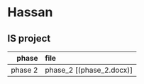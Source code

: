 # Hassan

## IS project

| phase             |    file         |
|------------------:|:----------------|
| phase 2           | phase_2 [(phase_2.docx)]|